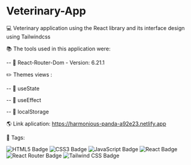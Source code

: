 # Veterinary-App
:computer: Veterinary application using the React library and its interface design using Tailwindcss

:books: The tools used in this application were:

  -- :large_orange_diamond: React-Router-Dom - Version: 6.21.1 

:pencil2: Themes views : 

  -- :large_blue_diamond: useState
  
  -- :large_blue_diamond: useEffect
  
  -- :large_blue_diamond: localStorage

:earth_americas: Link aplication: https://harmonious-panda-a92e23.netlify.app

:hammer: Tags:

![HTML5 Badge](https://img.shields.io/badge/HTML5-E34F26?logo=html5&logoColor=fff&style=for-the-badge)
![CSS3 Badge](https://img.shields.io/badge/CSS3-1572B6?logo=css3&logoColor=fff&style=for-the-badge)
![JavaScript Badge](https://img.shields.io/badge/JavaScript-F7DF1E?logo=javascript&logoColor=000&style=for-the-badge)
![React Badge](https://img.shields.io/badge/React-61DAFB?logo=react&logoColor=000&style=for-the-badge)
![React Router Badge](https://img.shields.io/badge/React%20Router-CA4245?logo=reactrouter&logoColor=fff&style=for-the-badge)
![Tailwind CSS Badge](https://img.shields.io/badge/Tailwind%20CSS-06B6D4?logo=tailwindcss&logoColor=fff&style=for-the-badge)
